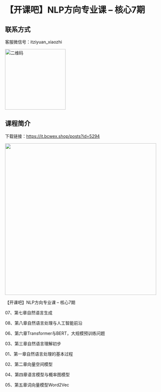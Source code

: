 # 【开课吧】NLP方向专业课 &#8211; 核心7期

## 联系方式

客服微信号：itziyuan_xiaozhi

<img src="https://ziyuanyun.oss-cn-guangzhou.aliyuncs.com/common/20240614073449/666b82192834a.jpg" width="200" height="200" alt="二维码">

## 课程简介

下载链接：https://it.bcwex.shop/posts?id=5294

<img src="https://ziyuanyun.oss-cn-guangzhou.aliyuncs.com/yun/20241201161027/674c19f381dcd.jpg" width="500" alt="">

  【开课吧】NLP方向专业课 &#8211; 核心7期



 07、第七章自然语言生成

 08、第八章自然语言处理与人工智能前沿

 06、第六章Transformer与BERT，大规模预训练问题

 03、第三章自然语言理解初步

 01、第一章自然语言处理的基本过程

 02、第二章向量空间模型

 04、第四章语言模型与概率图模型

 05、第五章词向量模型Word2Vec

  